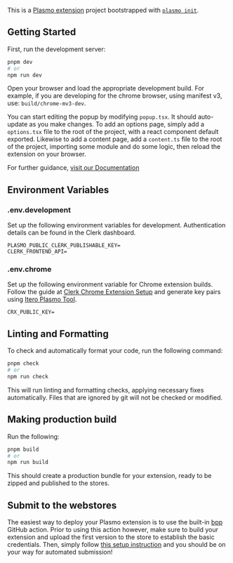 This is a [Plasmo extension](https://docs.plasmo.com/) project bootstrapped with [`plasmo init`](https://www.npmjs.com/package/plasmo).

## Getting Started

First, run the development server:

```bash
pnpm dev
# or
npm run dev
```

Open your browser and load the appropriate development build. For example, if you are developing for the chrome browser, using manifest v3, use: `build/chrome-mv3-dev`.

You can start editing the popup by modifying `popup.tsx`. It should auto-update as you make changes. To add an options page, simply add a `options.tsx` file to the root of the project, with a react component default exported. Likewise to add a content page, add a `content.ts` file to the root of the project, importing some module and do some logic, then reload the extension on your browser.

For further guidance, [visit our Documentation](https://docs.plasmo.com/)

## Environment Variables

### .env.development

Set up the following environment variables for development. Authentication details can be found in the Clerk dashboard.

```
PLASMO_PUBLIC_CLERK_PUBLISHABLE_KEY=
CLERK_FRONTEND_API=
```

### .env.chrome

Set up the following environment variable for Chrome extension builds. Follow the guide at [Clerk Chrome Extension Setup](https://clerk.com/docs/quickstarts/chrome-extension#create-a-consistent-crx-id-for-your-extension) and generate key pairs using [Itero Plasmo Tool](https://itero.plasmo.com/tools/generate-keypairs).

```
CRX_PUBLIC_KEY=
```

## Linting and Formatting

To check and automatically format your code, run the following command:

```bash
pnpm check
# or
npm run check
```

This will run linting and formatting checks, applying necessary fixes automatically. Files that are ignored by git will not be checked or modified.

## Making production build

Run the following:

```bash
pnpm build
# or
npm run build
```

This should create a production bundle for your extension, ready to be zipped and published to the stores.

## Submit to the webstores

The easiest way to deploy your Plasmo extension is to use the built-in [bpp](https://bpp.browser.market) GitHub action. Prior to using this action however, make sure to build your extension and upload the first version to the store to establish the basic credentials. Then, simply follow [this setup instruction](https://docs.plasmo.com/framework/workflows/submit) and you should be on your way for automated submission!
